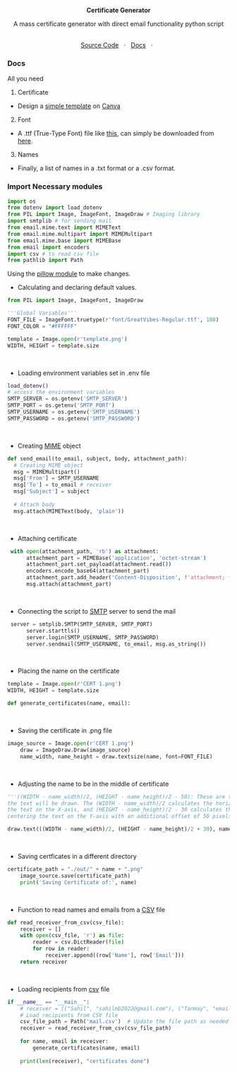 <p align="center">
  <b>Certificate Generator</b>
</p> 
<p align="center"> A mass certificate generator with direct email functionality python script </p>
<p align="center">
  <br>
  <a href="main.py">Source Code</a> &nbsp; · &nbsp; 
   <a href="#docs">Docs</a> &nbsp; · &nbsp;
   <br>

   ### Docs

All you need

1. Certificate
  - Design a [simple template](template.png) on [Canva](https://www.canva.com/)
2. Font
  - A .ttf (True-Type Font) file like [this](/font), can simply be downloaded from [here](https://www.google.com/search?q=download+.ttf+fonts).
3. Names
  - Finally, a list of names in a .txt format or a .csv format.

### Import Necessary modules
```python
import os
from dotenv import load_dotenv
from PIL import Image, ImageFont, ImageDraw # Imaging library 
import smtplib # for sending mail
from email.mime.text import MIMEText
from email.mime.multipart import MIMEMultipart
from email.mime.base import MIMEBase
from email import encoders
import csv # to read csv file
from pathlib import Path
```
Using the [pillow module](https://pypi.org/project/Pillow/) to make changes.
<br>
- Calculating and declaring default values.
```python
from PIL import Image, ImageFont, ImageDraw

'''Global Variables'''
FONT_FILE = ImageFont.truetype(r'font/GreatVibes-Regular.ttf', 180)
FONT_COLOR = "#FFFFFF"

template = Image.open(r'template.png')
WIDTH, HEIGHT = template.size
```
<br>

- Loading environment variables set in .env file
```python
load_dotenv()
# access the environment variables 
SMTP_SERVER = os.getenv('SMTP_SERVER')
SMTP_PORT = os.getenv('SMTP_PORT')
SMTP_USERNAME = os.getenv('SMTP_USERNAME')
SMTP_PASSWORD = os.getenv('SMTP_PASSWORD')
```

<br>

- Creating [MIME](https://en.wikipedia.org/wiki/MIME#:~:text=Multipurpose%20Internet%20Mail%20Extensions%20MIME,%2C%20images%2C%20and%20application%20programs.) object
```python
def send_email(to_email, subject, body, attachment_path):
  # Creating MIME object
  msg = MIMEMultipart()
  msg['From'] = SMTP_USERNAME
  msg['To'] = to_email # receiver
  msg['Subject'] = subject 
  
  # Attach body
  msg.attach(MIMEText(body, 'plain'))
```
<br>

- Attaching certificate
```python
 with open(attachment_path, 'rb') as attachment:
      attachment_part = MIMEBase('application', 'octet-stream')
      attachment_part.set_payload(attachment.read())
      encoders.encode_base64(attachment_part)
      attachment_part.add_header('Content-Disposition', f'attachment; filename={attachment_path}')
      msg.attach(attachment_part)
```
<br>

- Connecting the script to [SMTP](https://www.geeksforgeeks.org/simple-mail-transfer-protocol-smtp/) server to send the mail
```python
 server = smtplib.SMTP(SMTP_SERVER, SMTP_PORT)
      server.starttls()
      server.login(SMTP_USERNAME, SMTP_PASSWORD)
      server.sendmail(SMTP_USERNAME, to_email, msg.as_string())
```
<br>

- Placing the name on the certificate
```python
template = Image.open(r'CERT 1.png')
WIDTH, HEIGHT = template.size

def generate_certificates(name, email):
```
<br>

- Saving the certificate in .png file
```python
image_source = Image.open(r'CERT 1.png') 
    draw = ImageDraw.Draw(image_source)
    name_width, name_height = draw.textsize(name, font=FONT_FILE)
```
<br>

- Adjusting the name to be in the middle of certificate
```python
'''((WIDTH - name_width)/2, (HEIGHT - name_height)/2 - 50): These are the coordinates where
the text will be drawn. The (WIDTH - name_width)/2 calculates the horizontal position,centering
the text on the X-axis, and (HEIGHT - name_height)/2 - 30 calculates the vertical position,
centering the text on the Y-axis with an additional offset of 50 pixels towards the top.'''

draw.text(((WIDTH - name_width)/2, (HEIGHT - name_height)/2 + 30), name, fill=FONT_COLOR, font=FONT_FILE)
```
<br>

- Saving certficates in a different directory
```python
certificate_path = "./out/" + name + ".png" 
    image_source.save(certificate_path)
    print('Saving Certificate of:', name)
```
<br>

- Function to read names and emails from a [CSV](/mail.csv) file
```python
def read_receiver_from_csv(csv_file):
    receiver = []
    with open(csv_file, 'r') as file:
        reader = csv.DictReader(file)
        for row in reader:
            receiver.append((row['Name'], row['Email']))
    return receiver
```
<br>

- Loading recipients from [csv](/mail.csv) file
```python
if __name__ == "__main__":
    # receiver = [("Sahil", "sahilmb2022@gmail.com"), ("Tanmay", "email2@gmail.com")]
    # Load recipients from CSV file
    csv_file_path = Path('mail.csv')  # Update the file path as needed
    receiver = read_receiver_from_csv(csv_file_path)
    
    for name, email in receiver:
        generate_certificates(name, email)
        
    print(len(receiver), "certificates done")
```
